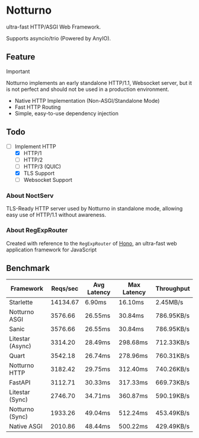 # Notturno
ultra-fast HTTP/ASGI Web Framework.

Supports asyncio/trio (Powered by AnyIO).

## Feature
> [!IMPORTANT]
> Notturno implements an early standalone HTTP/1.1, Websocket server, but it is not perfect and should not be used in a production environment.
- Native HTTP Implementation (Non-ASGI/Standalone Mode)
- Fast HTTP Routing 
- Simple, easy-to-use dependency injection
## Todo
- [ ] Implement HTTP
  - [x] HTTP/1
  - [ ] HTTP/2
  - [ ] HTTP/3 (QUIC)
  - [x] TLS Support
  - [ ] Websocket Support
### About NoctServ
TLS-Ready HTTP server used by Notturno in standalone mode, allowing easy use of HTTP/1.1 without awareness.
### About RegExpRouter
Created with reference to the `RegExpRouter` of [Hono](https://hono.dev/), an ultra-fast web application framework for JavaScript
## Benchmark
| Framework        | Reqs/sec | Avg Latency | Max Latency | Throughput |
|------------------|--------------------------|--------------------------|--------------------------|--------------------------|
| Starlette        | 14134.67                 | 6.90ms                   | 16.10ms                  | 2.45MB/s                 |
| Notturno ASGI    | 3576.66                  | 26.55ms                  | 30.84ms                  | 786.95KB/s               |
| Sanic            | 3576.66                  | 26.55ms                  | 30.84ms                  | 786.95KB/s               |
| Litestar (Async) | 3314.20                  | 28.49ms                  | 298.68ms                 | 712.33KB/s               |
| Quart            | 3542.18                  | 26.74ms                  | 278.96ms                 | 760.31KB/s               |
| Notturno HTTP    | 3182.42                  | 29.75ms                  | 312.40ms                 | 740.26KB/s               |
| FastAPI          | 3112.71                  | 30.33ms                  | 317.33ms                 | 669.73KB/s               |
| Litestar (Sync)  | 2746.70                  | 34.71ms                  | 360.87ms                 | 590.19KB/s               |
| Notturno (Sync)  | 1933.26                  | 49.04ms                  | 512.24ms                 | 453.49KB/s               |
| Native ASGI      | 2010.86                  | 48.44ms                  | 500.22ms                 | 429.49KB/s               |